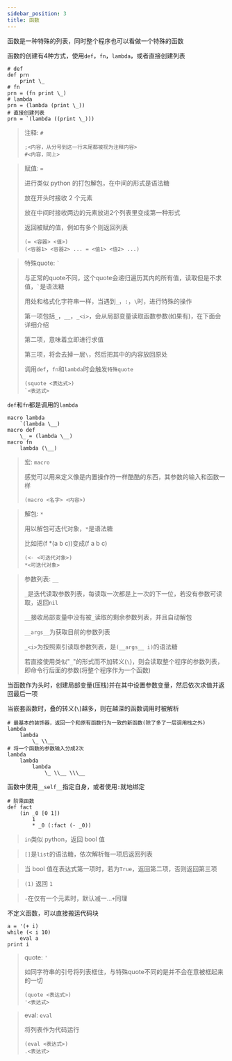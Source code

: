 ```yaml
---
sidebar_position: 3
title: 函数
---
```


函数是一种特殊的列表，同时整个程序也可以看做一个特殊的函数

函数的创建有4种方式，使用`def`，`fn`，`lambda`，或者直接创建列表

```
# def
def prn
    print \_
# fn
prn = (fn print \_)
# lambda
prn = (lambda (print \_))
# 直接创建列表
prn = `(lambda ((print \_)))
```
> 注释: `#`
>
> ```
> ;<内容，从分号到这一行末尾都被视为注释内容>
> #<内容，同上>
> ```

> 赋值: `=`
>
> 进行类似 python 的打包解包，在中间的形式是语法糖
>
> 放在开头时接收 2 个元素
>
> 放在中间时接收两边的元素放进2个列表里变成第一种形式
>
> 返回被赋的值，例如有多个则返回列表
>
> ```
> (= <容器> <值>)
> (<容器1> <容器2> ... = <值1> <值2> ...)
> ```

> 特殊quote: `` ` ``
>
> 与正常的quote不同，这个quote会递归遍历其内的所有值，读取但是不求值，`` ` ``是语法糖
>
> 用处和格式化字符串一样，当遇到`_`，`:`，`\`时，进行特殊的操作
>
> 第一项包括`_`，`__`，`_<i>`，会从局部变量读取函数参数(如果有)，在下面会详细介绍
>
> 第二项，意味着立即进行求值
>
> 第三项，将会去掉一层`\`，然后把其中的内容放回原处
>
> 调用`def`，`fn`和`lambda`时会触发`特殊quote`
>
> ```
> (squote <表达式>)
> `<表达式>
> ```

`def`和`fn`都是调用的`lambda`

```
macro lambda
    `(lambda \__)
macro def
    \_ = (lambda \__)
macro fn
    lambda (\__)
```

> 宏: `macro`
>
> 感觉可以用来定义像是内置操作符一样酷酷的东西，其参数的输入和函数一样
>
> ```
> (macro <名字> <内容>)
> ```

> 解包: `*`
>
> 用以解包可迭代对象，`*`是语法糖
>
> 比如把(f *(a b c))变成(f a b c)
>
> ```
> (<- <可迭代对象>)
> *<可迭代对象>
> ```

> 参数列表: `__`
>
> `_`是迭代读取参数列表，每读取一次都是上一次的下一位，若没有参数可读取，返回`nil`
>
> `__`接收局部变量中没有被`_`读取的剩余参数列表，并且自动解包
>
> `__args__`为获取目前的参数列表
>
> `_<i>`为按照索引读取参数列表，是`(__args__ i)`的语法糖
>
> 若直接使用类似"`_`"的形式而不加转义(`\`)，则会读取整个程序的参数列表，即命令行后面的参数(将整个程序作为一个函数)

当函数作为头时，创建局部变量(压栈)并在其中设置参数变量，然后依次求值并返回最后一项

当嵌套函数时，叠的转义(`\`)越多，则在越深的函数调用时被解析

```
# 最基本的装饰器，返回一个和原有函数行为一致的新函数(除了多了一层调用栈之外)
lambda
    lambda
        \_ \\__
# 将一个函数的参数输入分成2次
lambda
    lambda
        lambda
            \_ \\__ \\\__
```

函数中使用`__self__`指定自身，或者使用`:`就地绑定

```
# 阶乘函数
def fact
    (in _0 [0 1])
        1
        * _0 (:fact (- _0))
```

> `in`类似 python，返回 bool 值

> `[]`是`list`的语法糖，依次解析每一项后返回列表

> 当 bool 值在表达式第一项时，若为`True`，返回第二项，否则返回第三项

> `(1)` 返回 `1`

> `-`在仅有一个元素时，默认减一...`+`同理

不定义函数，可以直接搬运代码块

```
a = '(+ i)
while (< i 10)
    eval a
print i
```

> quote: `'`
>
> 如同字符串的引号将列表框住，与特殊quote不同的是并不会在意被框起来的一切
>
> ```
> (quote <表达式>)
> '<表达式>
> ```

> eval: `eval`
>
> 将列表作为代码运行
>
> ```
> (eval <表达式>)
> .<表达式>
> ```

